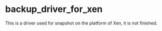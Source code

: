 backup_driver_for_xen
=====================

This is a driver used for snapshot on the platform of Xen, it is not finished.
